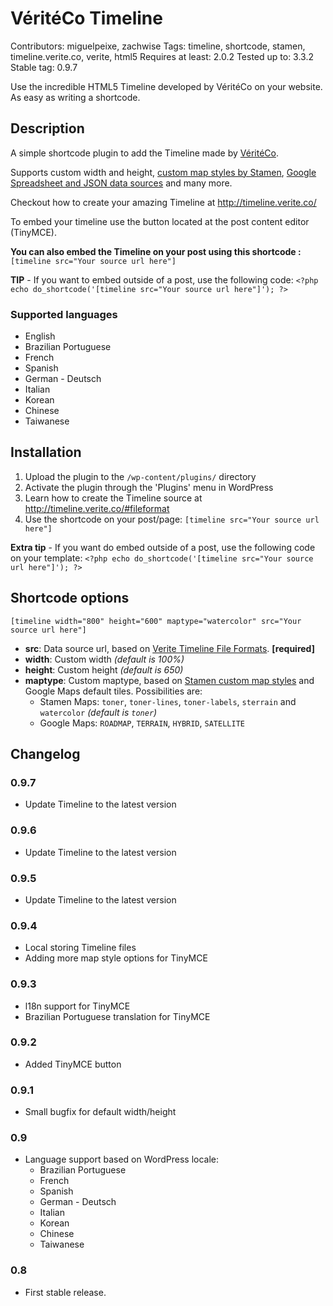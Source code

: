 VéritéCo Timeline
===============

Contributors: miguelpeixe, zachwise
Tags: timeline, shortcode, stamen, timeline.verite.co, verite, html5
Requires at least: 2.0.2
Tested up to: 3.3.2
Stable tag: 0.9.7

Use the incredible HTML5 Timeline developed by VéritéCo on your website. As easy as writing a shortcode.

Description
-----------

A simple shortcode plugin to add the Timeline made by [VéritéCo](http://verite.co/).

Supports custom width and height, [custom map styles by Stamen](http://maps.stamen.com/#content "Check the website for all the possible styles"), [Google Spreadsheet and JSON data sources](http://timeline.verite.co/#fileformat "Learn how to create your data source") and many more.

Checkout how to create your amazing Timeline at http://timeline.verite.co/

To embed your timeline use the button located at the post content editor (TinyMCE).

**You can also embed the Timeline on your post using this shortcode :**
`[timeline src="Your source url here"]`

**TIP** - If you want to embed outside of a post, use the following code:
`<?php echo do_shortcode('[timeline src="Your source url here"]'); ?>`

### Supported languages ###

*	English
*	Brazilian Portuguese
*	French
*	Spanish
*	German - Deutsch
*	Italian
*	Korean
*	Chinese
*	Taiwanese

Installation
------------

1. Upload the plugin to the `/wp-content/plugins/` directory
1. Activate the plugin through the 'Plugins' menu in WordPress
1. Learn how to create the Timeline source at http://timeline.verite.co/#fileformat
1. Use the shortcode on your post/page: `[timeline src="Your source url here"]`

**Extra tip** - If you want do embed outside of a post, use the following code on your template:
`<?php echo do_shortcode('[timeline src="Your source url here"]'); ?>`


Shortcode options
-----------------

`[timeline width="800" height="600" maptype="watercolor" src="Your source url here"]`

* **src**: Data source url, based on [Verite Timeline File Formats](http://timeline.verite.co/#fileformat "Learn how to create your data source"). **[required]**
* **width**: Custom width *(default is 100%)*
* **height**: Custom height *(default is 650)*
* **maptype**: Custom maptype, based on [Stamen custom map styles](http://maps.stamen.com/#content "Check his website for all the styles") and Google Maps default tiles. Possibilities are:
  * Stamen Maps: `toner`, `toner-lines`, `toner-labels`, `sterrain` and `watercolor` *(default is `toner`)*
  * Google Maps: `ROADMAP`, `TERRAIN`, `HYBRID`, `SATELLITE`


Changelog
---------

### 0.9.7 ###
* Update Timeline to the latest version

### 0.9.6 ###
* Update Timeline to the latest version

### 0.9.5 ###
* Update Timeline to the latest version

### 0.9.4 ###
* Local storing Timeline files
* Adding more map style options for TinyMCE

### 0.9.3 ###
* l18n support for TinyMCE
* Brazilian Portuguese translation for TinyMCE

### 0.9.2 ###
* Added TinyMCE button

### 0.9.1 ###
* Small bugfix for default width/height

### 0.9 ###
* Language support based on WordPress locale:
  * Brazilian Portuguese
  * French
  * Spanish
  * German - Deutsch
  * Italian
  * Korean
  * Chinese
  * Taiwanese

### 0.8 ###
* First stable release.
